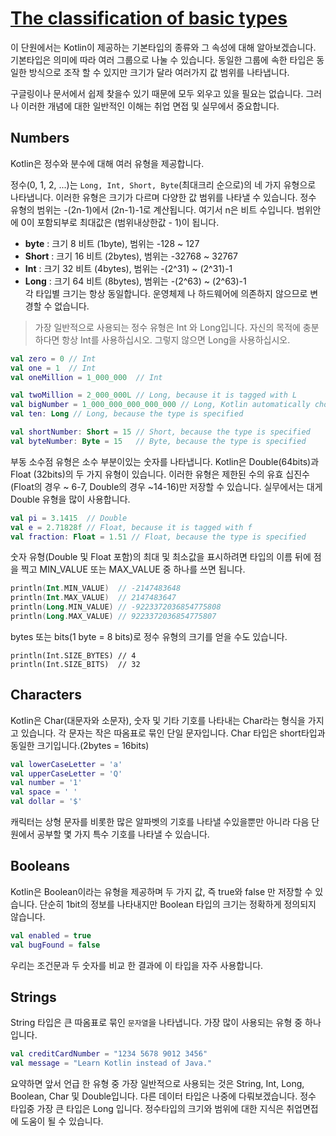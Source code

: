 # [The classification of basic types](https://hyperskill.org/learn/step/4455)
이 단원에서는 Kotlin이 제공하는 기본타입의 종류와 그 속성에 대해 알아보겠습니다. 기본타입은 의미에 따라 여러 그룹으로 나눌 수 있습니다. 동일한 그룹에 속한 타입은 동일한 방식으로 조작 할 수 있지만 크기가 달라 여러가지 값 범위를 나타냅니다.

구글링이나 문서에서 쉽제 찾을수 있기 때문에 모두 외우고 있을 필요는 없습니다. 그러나 이러한 개념에 대한 일반적인 이해는 취업 면접 및 실무에서 중요합니다.

## Numbers
Kotlin은 정수와 분수에 대해 여러 유형을 제공합니다.

정수(0, 1, 2, ...)는 `Long, Int, Short, Byte`(최대크리 순으로)의 네 가지 유형으로 나타냅니다. 이러한 유형은 크기가 다르며 다양한 값 범위를 나타낼 수 있습니다. 정수 유형의 범위는 -(2n-1)에서 (2n-1)-1로 계산됩니다. 여기서 n은 비트 수입니다. 범위안에 0이 포함되부로 최대값은 (범위내상한값 - 1)이 됩니다.

- **byte** : 크기 8 비트 (1byte), 범위는 -128 ~ 127
- **Short** : 크기 16 비트 (2bytes), 범위는 -32768 ~ 32767
- **Int** : 크기 32 비트 (4bytes), 범위는 -(2^31) ~ (2^31)-1
- **Long** : 크기 64 비트 (8bytes), 범위는 -(2^63) ~ (2^63)-1  
각 타입별 크기는 항상 동일합니다. 운영체제 나 하드웨어에 의존하지 않으므로 변경할 수 없습니다.

> 가장 일반적으로 사용되는 정수 유형은 Int 와 Long입니다. 자신의 목적에 충분하다면 항상 Int를 사용하십시오. 그렇지 않으면 Long을 사용하십시오.

```kotlin
val zero = 0 // Int
val one = 1  // Int
val oneMillion = 1_000_000  // Int

val twoMillion = 2_000_000L // Long, because it is tagged with L
val bigNumber = 1_000_000_000_000_000 // Long, Kotlin automatically choose it (Int is too small)
val ten: Long // Long, because the type is specified

val shortNumber: Short = 15 // Short, because the type is specified
val byteNumber: Byte = 15   // Byte, because the type is specified
```
부동 소수점 유형은 소수 부분이있는 숫자를 나타냅니다. Kotlin은 Double(64bits)과 Float (32bits)의 두 가지 유형이 있습니다. 이러한 유형은 제한된 수의 유효 십진수 (Float의 경우 ~ 6-7, Double의 경우 ~14-16)만 저장할 수 있습니다. 실무에서는 대게 Double 유형을 많이 사용합니다.

```kotlin
val pi = 3.1415  // Double
val e = 2.71828f // Float, because it is tagged with f
val fraction: Float = 1.51 // Float, because the type is specified
```
숫자 유형(Double 및 Float 포함)의 최대 및 최소값을 표시하려면 타입의 이름 뒤에 점을 찍고 MIN_VALUE 또는 MAX_VALUE 중 하나를 쓰면 됩니다.

```kotlin
println(Int.MIN_VALUE)  // -2147483648
println(Int.MAX_VALUE)  // 2147483647
println(Long.MIN_VALUE) // -9223372036854775808
println(Long.MAX_VALUE) // 9223372036854775807
```
bytes 또는 bits(1 byte = 8 bits)로 정수 유형의 크기를 얻을 수도 있습니다.
```
println(Int.SIZE_BYTES) // 4
println(Int.SIZE_BITS)  // 32
```

## Characters
Kotlin은 Char(대문자와 소문자), 숫자 및 기타 기호를 나타내는 Char라는 형식을 가지고 있습니다. 각 문자는 작은 따옴표로 묶인 단일 문자입니다. Char 타입은 short타입과 동일한 크기입니다.(2bytes = 16bits)

```kotlin
val lowerCaseLetter = 'a'
val upperCaseLetter = 'Q'
val number = '1'
val space = ' '
val dollar = '$'
```
캐릭터는 상형 문자를 비롯한 많은 알파벳의 기호를 나타낼 수있을뿐만 아니라 다음 단원에서 공부할 몇 가지 특수 기호를 나타낼 수 있습니다.

## Booleans
Kotlin은 Boolean이라는 유형을 제공하며 두 가지 값, 즉 true와 false 만 저장할 수 있습니다. 단순히 1bit의 정보를 나타내지만 Boolean 타입의 크기는 정확하게 정의되지 않습니다.
```kotlin
val enabled = true
val bugFound = false
```
우리는 조건문과 두 숫자를 비교 한 결과에 이 타입을 자주 사용합니다.

## Strings
String 타입은 큰 따옴표로 묶인 `문자열`을 나타냅니다. 가장 많이 사용되는 유형 중 하나입니다.
```kotlin
val creditCardNumber = "1234 5678 9012 3456"
val message = "Learn Kotlin instead of Java."
```

요약하면 앞서 언급 한 유형 중 가장 일반적으로 사용되는 것은 String, Int, Long, Boolean, Char 및 Double입니다. 다른 데이터 타입은 나중에 다뤄보겠습니다. 정수 타입중 가장 큰 타입은 Long 입니다. 정수타입의 크기와 범위에 대한 지식은 취업면접에 도움이 될 수 있습니다.
